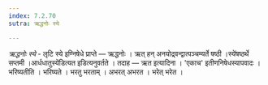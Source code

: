 ```yaml
---
index: 7.2.70
sutra: ऋद्धनोः स्ये

---
```

_ऋद्धनोः स्ये_ - लृटि स्ये इण्निषेधे प्राप्ते —  ऋद्धनोः । ऋत् हन् अनयोद्र्वन्द्वात्पञ्चम्यर्ते षष्ठी ।स्ये॑षष्ठर्थे सप्तमी ।आर्धधातुस्ये॑डित्यत इडित्यनुवर्तते । तदाह — ऋत इत्यादिना । 'एकाच' इतीणनिषेधस्यापवादः । भरिष्यतीति । भरिष्यते । भरतु भरताम् । अभरत् अभरत । भरेत् भरेत । 